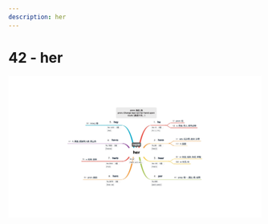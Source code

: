```yaml
---
description: her
---
```


# 42 - her



![Image text](https://raw.githubusercontent.com/rulinma/ai-word/master/images/42-her.jpg)


